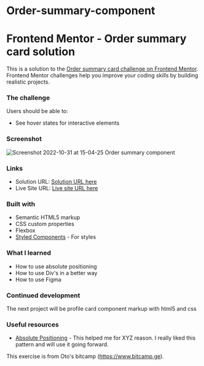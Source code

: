 # Order-summary-component
# Frontend Mentor - Order summary card solution

This is a solution to the [Order summary card challenge on Frontend Mentor](https://www.frontendmentor.io/challenges/order-summary-component-QlPmajDUj). Frontend Mentor challenges help you improve your coding skills by building realistic projects. 

### The challenge

Users should be able to:

- See hover states for interactive elements

### Screenshot

![Screenshot 2022-10-31 at 15-04-25 Order summary component](https://user-images.githubusercontent.com/116254117/198993913-69f8460c-e445-47f7-8077-ce3b8fc411b5.png)


### Links

- Solution URL: [Solution URL here](https://github.com/Th0rnike/Order-summary-component)
- Live Site URL: [Live site URL here](https://th0rnike.github.io/Order-summary-component)

### Built with

- Semantic HTML5 markup
- CSS custom properties
- Flexbox
- [Styled Components](https://fonts.google.com/specimen/Red+Hat+Display) - For styles

### What I learned

- How to use absolute positioning
- How to use Div's in a better way
- How to use Figma

### Continued development

The next project will be profile card component markup with html5 and css

### Useful resources

- [Absolute Positioning](https://thoughtbot.com/blog/positioning) - This helped me for XYZ reason. I really liked this pattern and will use it going forward.

This exercise is from Oto's bitcamp (https://www.bitcamp.ge).
